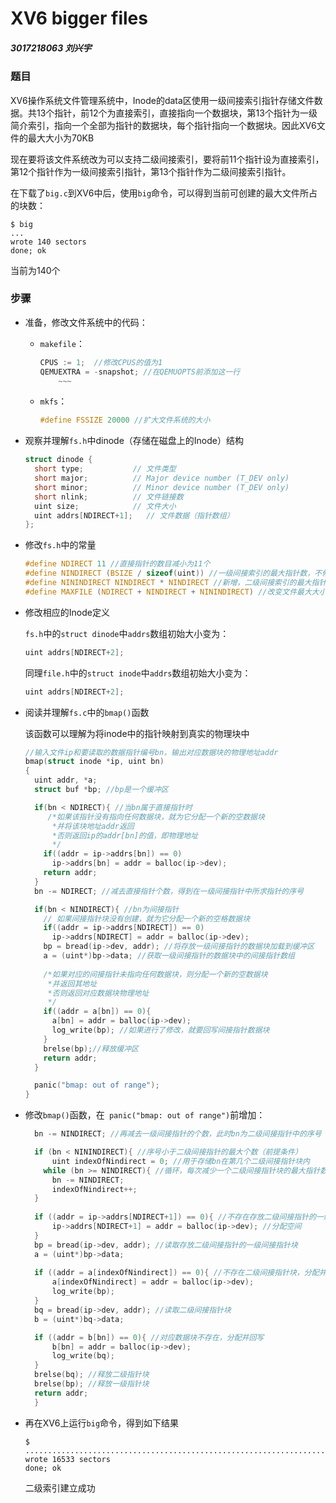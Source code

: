 # XV6 bigger files

##### 3017218063 刘兴宇

### 题目

XV6操作系统文件管理系统中，Inode的data区使用一级间接索引指针存储文件数据。共13个指针，前12个为直接索引，直接指向一个数据块，第13个指针为一级简介索引，指向一个全部为指针的数据块，每个指针指向一个数据块。因此XV6文件的最大大小为70KB

现在要将该文件系统改为可以支持二级间接索引，要将前11个指针设为直接索引，第12个指针作为一级间接索引指针，第13个指针作为二级间接索引指针。

在下载了`big.c`到XV6中后，使用`big`命令，可以得到当前可创建的最大文件所占的块数：

~~~shell
$ big
...
wrote 140 sectors
done; ok
~~~

当前为140个

### 步骤

- 准备，修改文件系统中的代码：

  - `makefile`：

  	~~~C++
  	CPUS := 1;	//修改CPUS的值为1
  	QEMUEXTRA = -snapshot; //在QEMUOPTS前添加这一行
		~~~
  
  - `mkfs`：
  
    ~~~C
    #define FSSIZE 20000 //扩大文件系统的大小 
    ~~~
  
- 观察并理解`fs.h`中dinode（存储在磁盘上的Inode）结构

  ~~~C
  struct dinode {
    short type;           // 文件类型
    short major;          // Major device number (T_DEV only)
    short minor;          // Minor device number (T_DEV only)
    short nlink;          // 文件链接数
    uint size;            // 文件大小
    uint addrs[NDIRECT+1];   // 文件数据（指针数组）
  };
  ~~~

- 修改`fs.h`中的常量

  ~~~C
  #define NDIRECT 11 //直接指针的数目减小为11个
  #define NINDIRECT (BSIZE / sizeof(uint)) //一级间接索引的最大指针数，不修改
  #define NININDIRECT NINDIRECT * NINDIRECT //新增，二级间接索引的最大指针数
  #define MAXFILE (NDIRECT + NINDIRECT + NININDIRECT) //改变文件最大大小
  ~~~

- 修改相应的Inode定义

  `fs.h`中的`struct dinode`中`addrs`数组初始大小变为：

  ~~~C++
  uint addrs[NDIRECT+2];
  ~~~

  同理`file.h`中的`struct inode`中`addrs`数组初始大小变为：

  ~~~C++
  uint addrs[NDIRECT+2];
  ~~~

- 阅读并理解`fs.c`中的`bmap()`函数

  该函数可以理解为将inode中的指针映射到真实的物理块中

  ~~~C++
  //输入文件ip和要读取的数据指针编号bn，输出对应数据块的物理地址addr
  bmap(struct inode *ip, uint bn)
  {
    uint addr, *a;
    struct buf *bp; //bp是一个缓冲区
  
    if(bn < NDIRECT){ //当bn属于直接指针时
       /*如果该指针没有指向任何数据块，就为它分配一个新的空数据块
        *并将该块地址addr返回
        *否则返回ip的addr[bn]的值，即物理地址
        */
      if((addr = ip->addrs[bn]) == 0)
        ip->addrs[bn] = addr = balloc(ip->dev);
      return addr;
    }
    bn -= NDIRECT; //减去直接指针个数，得到在一级间接指针中所求指针的序号
  
    if(bn < NINDIRECT){ //bn为间接指针
      // 如果间接指针块没有创建，就为它分配一个新的空格数据块
      if((addr = ip->addrs[NDIRECT]) == 0)
        ip->addrs[NDIRECT] = addr = balloc(ip->dev);
      bp = bread(ip->dev, addr); //将存放一级间接指针的数据块加载到缓冲区
      a = (uint*)bp->data; //获取一级间接指针的数据块中的间接指针数组
       
      /*如果对应的间接指针未指向任何数据块，则分配一个新的空数据块
       *并返回其地址
       *否则返回对应数据块物理地址
       */
      if((addr = a[bn]) == 0){ 
        a[bn] = addr = balloc(ip->dev);
        log_write(bp); //如果进行了修改，就要回写间接指针数据块
      }
      brelse(bp);//释放缓冲区
      return addr;
    }
  
    panic("bmap: out of range");
  }
  
  ~~~

- 修改`bmap()`函数，在` panic("bmap: out of range")`前增加：

  ~~~C++
    bn -= NINDIRECT; //再减去一级间接指针的个数，此时bn为二级间接指针中的序号
  
    if (bn < NININDIRECT){ //序号小于二级间接指针的最大个数（前提条件）
    	uint indexOfNindirect = 0; //用于存储bn在第几个二级间接指针块内
      while (bn >= NINDIRECT){ //循环，每次减少一个二级间接指针块的最大指针数，直到bn不足一块
  		bn -= NINDIRECT;
  		indexOfNindirect++;
  	}
  	
  	if ((addr = ip->addrs[NDIRECT+1]) == 0){ //不存在存放二级间接指针的一级间接指针块
  		ip->addrs[NDIRECT+1] = addr = balloc(ip->dev); //分配空间
  	}
  	bp = bread(ip->dev, addr); //读取存放二级间接指针的一级间接指针块
  	a = (uint*)bp->data;
  	
  	if ((addr = a[indexOfNindirect]) == 0){ //不存在二级间接指针块，分配并回写
  		a[indexOfNindirect]	= addr = balloc(ip->dev);
  		log_write(bp);
  	}
  	bq = bread(ip->dev, addr); //读取二级间接指针块
  	b = (uint*)bq->data;
  
  	if ((addr = b[bn]) == 0){ //对应数据块不存在，分配并回写
  		b[bn] = addr = balloc(ip->dev);	
  		log_write(bq);
  	}
  	brelse(bq);	//释放二级指针块
  	brelse(bp);	//释放一级指针块
  	return addr;
    }
  
  ~~~

- 再在XV6上运行`big`命令，得到如下结果

  ~~~shell
  $
  ...............................................................................................................................................................................
  wrote 16533 sectors
  done; ok
  ~~~

  二级索引建立成功

